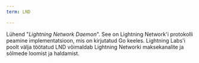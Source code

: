 ```yaml
---
term: LND

---
```

Lühend "*Lightning Network Daemon*". See on Lightning Network'i protokolli peamine implementatsioon, mis on kirjutatud Go keeles. Lightning Labs'i poolt välja töötatud LND võimaldab Lightning Networki maksekanalite ja sõlmede loomist ja haldamist.
